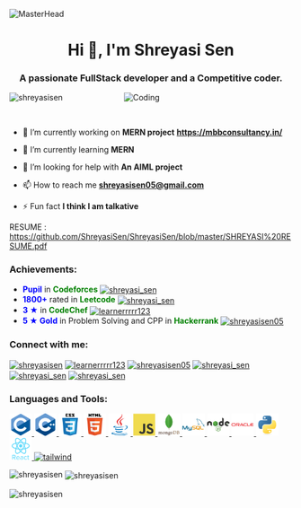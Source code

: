 ![MasterHead](https://media.dev.to/cdn-cgi/image/width=1000,height=420,fit=cover,gravity=auto,format=auto/https%3A%2F%2Fdev-to-uploads.s3.amazonaws.com%2Fuploads%2Farticles%2F1a5yyvhcgvhpw84eokpy.PNG)
<h1 align="center">Hi 👋, I'm Shreyasi Sen</h1>
<h3 align="center">A passionate FullStack developer and a Competitive coder.</h3>
<img align="right" alt="Coding" width="300" src="https://user-images.githubusercontent.com/59734313/157189039-c09b3e38-9f42-42c0-ab54-14f1574190a7.gif">

<p align="left"> <img src="https://komarev.com/ghpvc/?username=shreyasisen&label=Profile%20views&color=0e75b6&style=flat" alt="shreyasisen" /> </p>

<p align="left"> <a href="https://twitter.com/" target="blank"><img src="https://img.shields.io/twitter/follow/?logo=twitter&style=for-the-badge" alt="" /></a> </p>

- 🔭 I’m currently working on **MERN project** **https://mbbconsultancy.in/**

- 🌱 I’m currently learning **MERN**

- 🤝 I’m looking for help with **An AIML project**

- 📫 How to reach me **shreyasisen05@gmail.com**

- ⚡ Fun fact **I think I am talkative**

RESUME : https://github.com/ShreyasiSen/ShreyasiSen/blob/master/SHREYASI%20RESUME.pdf
  
<h3 align="left">Achievements:</h3>
<p align="left">

- <b style="color:blue;">Pupil</b> in <b style="color:green;">Codeforces</b> <a href="https://codeforces.com/profile/shreyasi_sen" target="blank"><img align="center" src="https://raw.githubusercontent.com/rahuldkjain/github-profile-readme-generator/master/src/images/icons/Social/codeforces.svg" alt="shreyasi_sen" height="30" width="40" /></a><br>
- <b style="color:blue;">1800+</b> rated in <b style="color:green;">Leetcode</b> <a href="https://www.leetcode.com/shreyasi_sen" target="blank"><img align="center" src="https://raw.githubusercontent.com/rahuldkjain/github-profile-readme-generator/master/src/images/icons/Social/leet-code.svg" alt="shreyasi_sen" height="30" width="40" /></a><br>
- <b style="color:blue;">3 ★</b> in <b style="color:green;">CodeChef</b> <a href="https://www.codechef.com/users/shreyasisen05" target="blank"><img align="center" src="https://cdn.codechef.com/images/cc-logo.svg" alt="learnerrrrr123" height="60" width="60" /></a><br>
- <b style="color:blue;">5 ★ Gold</b> in Problem Solving and CPP in <b style="color:green;">Hackerrank</b> <a href="https://www.hackerrank.com/shreyasisen05" target="blank"><img align="center" src="https://raw.githubusercontent.com/rahuldkjain/github-profile-readme-generator/master/src/images/icons/Social/hackerrank.svg" alt="shreyasisen05" height="30" width="50" /></a>
</p>

<h3 align="left">Connect with me:</h3>
<p align="left">
<a href="https://linkedin.com/in/shreyasisen" target="blank"><img align="center" src="https://raw.githubusercontent.com/rahuldkjain/github-profile-readme-generator/master/src/images/icons/Social/linked-in-alt.svg" alt="shreyasisen" height="30" width="40" /></a>
<a href="https://www.codechef.com/users/shreyasisen05" target="blank"><img align="center" src="https://cdn.codechef.com/images/cc-logo.svg" alt="learnerrrrr123" height="60" width="60" /></a>
<a href="https://www.hackerrank.com/shreyasisen05" target="blank"><img align="center" src="https://raw.githubusercontent.com/rahuldkjain/github-profile-readme-generator/master/src/images/icons/Social/hackerrank.svg" alt="shreyasisen05" height="30" width="50" /></a>
<a href="https://codeforces.com/profile/shreyasi_sen" target="blank"><img align="center" src="https://raw.githubusercontent.com/rahuldkjain/github-profile-readme-generator/master/src/images/icons/Social/codeforces.svg" alt="shreyasi_sen" height="30" width="40" /></a>
<a href="https://www.leetcode.com/shreyasi_sen" target="blank"><img align="center" src="https://raw.githubusercontent.com/rahuldkjain/github-profile-readme-generator/master/src/images/icons/Social/leet-code.svg" alt="shreyasi_sen" height="30" width="40" /></a>
<a href="https://auth.geeksforgeeks.org/user/shreyasi_sen" target="blank"><img align="center" src="https://raw.githubusercontent.com/rahuldkjain/github-profile-readme-generator/master/src/images/icons/Social/geeks-for-geeks.svg" alt="shreyasi_sen" height="30" width="40" /></a>
</p>

<h3 align="left">Languages and Tools:</h3>
<p align="left"> <a href="https://www.cprogramming.com/" target="_blank" rel="noreferrer"> <img src="https://raw.githubusercontent.com/devicons/devicon/master/icons/c/c-original.svg" alt="c" width="40" height="40"/> </a>  <a href="https://www.w3schools.com/cpp/" target="_blank" rel="noreferrer"> <img src="https://raw.githubusercontent.com/devicons/devicon/master/icons/cplusplus/cplusplus-original.svg" alt="cplusplus" width="40" height="40"/> </a>  <a href="https://www.w3schools.com/css/" target="_blank" rel="noreferrer"> <img src="https://raw.githubusercontent.com/devicons/devicon/master/icons/css3/css3-original-wordmark.svg" alt="css3" width="40" height="40"/> </a>  <a href="https://www.w3.org/html/" target="_blank" rel="noreferrer"> <img src="https://raw.githubusercontent.com/devicons/devicon/master/icons/html5/html5-original-wordmark.svg" alt="html5" width="40" height="40"/> </a>  <a href="https://www.java.com" target="_blank" rel="noreferrer"> <img src="https://raw.githubusercontent.com/devicons/devicon/master/icons/java/java-original.svg" alt="java" width="40" height="40"/> </a>  <a href="https://developer.mozilla.org/en-US/docs/Web/JavaScript" target="_blank" rel="noreferrer"> <img src="https://raw.githubusercontent.com/devicons/devicon/master/icons/javascript/javascript-original.svg" alt="javascript" width="40" height="40"/> </a>  <a href="https://www.mongodb.com/" target="_blank" rel="noreferrer"> <img src="https://raw.githubusercontent.com/devicons/devicon/master/icons/mongodb/mongodb-original-wordmark.svg" alt="mongodb" width="40" height="40"/> </a>  <a href="https://www.mysql.com/" target="_blank" rel="noreferrer"> <img src="https://raw.githubusercontent.com/devicons/devicon/master/icons/mysql/mysql-original-wordmark.svg" alt="mysql" width="40" height="40"/> </a>  <a href="https://nodejs.org" target="_blank" rel="noreferrer"> <img src="https://raw.githubusercontent.com/devicons/devicon/master/icons/nodejs/nodejs-original-wordmark.svg" alt="nodejs" width="40" height="40"/> </a>  <a href="https://www.oracle.com/" target="_blank" rel="noreferrer"> <img src="https://raw.githubusercontent.com/devicons/devicon/master/icons/oracle/oracle-original.svg" alt="oracle" width="40" height="40"/> </a>  <a href="https://www.python.org" target="_blank" rel="noreferrer"> <img src="https://raw.githubusercontent.com/devicons/devicon/master/icons/python/python-original.svg" alt="python" width="40" height="40"/> </a>  <a href="https://reactjs.org/" target="_blank" rel="noreferrer"> <img src="https://raw.githubusercontent.com/devicons/devicon/master/icons/react/react-original-wordmark.svg" alt="react" width="40" height="40"/> </a>  <a href="https://tailwindcss.com/" target="_blank" rel="noreferrer"> <img src="https://www.vectorlogo.zone/logos/tailwindcss/tailwindcss-icon.svg" alt="tailwind" width="40" height="40"/> </a> </p>

<p><img align="left" src="https://github-readme-stats.vercel.app/api/top-langs?username=shreyasisen&show_icons=true&locale=en&layout=compact" alt="shreyasisen" /></p>

<p>&nbsp;<img align="center" src="https://github-readme-stats.vercel.app/api?username=shreyasisen&show_icons=true&locale=en" alt="shreyasisen" /></p>

<p><img align="center" src="https://github-readme-streak-stats.herokuapp.com/?user=shreyasisen&" alt="shreyasisen" /></p>
